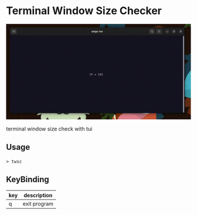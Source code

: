 # Terminal Window Size Checker

![demo](./doc/demo.gif)

terminal window size check with tui

## Usage

```shell
> twsc
```

## KeyBinding

|key|description|
|---|---|
|q|exit program|
